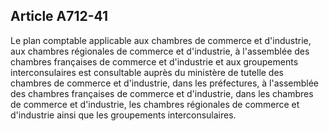 Article A712-41
----
Le plan comptable applicable aux chambres de commerce et d'industrie, aux
chambres régionales de commerce et d'industrie, à l'assemblée des chambres
françaises de commerce et d'industrie et aux groupements interconsulaires est
consultable auprès du ministère de tutelle des chambres de commerce et
d'industrie, dans les préfectures, à l'assemblée des chambres françaises de
commerce et d'industrie, dans les chambres de commerce et d'industrie, les
chambres régionales de commerce et d'industrie ainsi que les groupements
interconsulaires.
